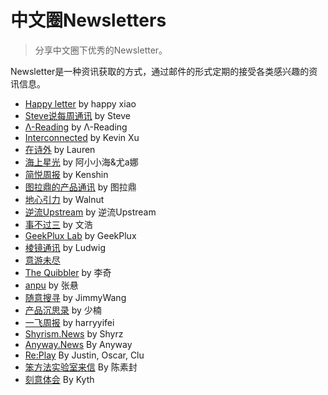 # 中文圈Newsletters
> 分享中文圈下优秀的Newsletter。

Newsletter是一种资讯获取的方式，通过邮件的形式定期的接受各类感兴趣的资讯信息。

- [Happy letter](http://xiao.do/) by happy xiao
- [Steve说每周通讯](https://steve.hedwig.pub/) by Steve
- [Λ-Reading](https://rizime.substack.com/) by Λ-Reading
- [Interconnected](https://interconnected.blog/) by
Kevin Xu
- [在诗外](https://lauren.hedwig.pub/) by Lauren
- [海上星光](https://hsxg.ghost.io/) by 阿小小海&尤a娜
- [简悦周报](https://simpread.zhubai.love/) by Kenshin
- [图拉鼎的产品通讯](https://news.imtx.me/) by 图拉鼎
- [地心引力](https://walnut.hedwig.pub/) by Walnut
- [逆流Upstream](https://zhiy.cc/upstream) by 逆流Upstream 
- [事不过三](https://via.hedwig.pub/) by 文浩
- [GeekPlux Lab](https://geekplux.zhubai.love/) by GeekPlux
- [棱镜通讯](https://www.wangyurui.top/tags/Newsletter/) by Ludwig
- [意游未尽](https://pangliacci.hedwig.pub/) 
- [The Quibbler](https://thequibbler.zhubai.love/) by 李奇
- [anpu](https://www.anpu-oystermusic.com/) by 张悬
- [随意搜寻](https://www.getrevue.co/profile/thinkingjimmy) by JimmyWang
- [产品沉思录](https://pmthinking.com/subscribe) by 少楠
- [一飞周报](https://harryyifei.com/weekly) by harryyifei
- [Shyrism.News](https://shyrz.zhubai.love/) by Shyrz
- [Anyway.News](https://anyway.zhubai.love/) By Anyway
- [Re:Play](https://replay.cafe/) By Justin, Oscar, Clu
- [笨方法实验室来信](http://newsletter.hardwaylab.com/) By 陈素封
- [刻意体会](https://kyth.hedwig.pub/) By Kyth
